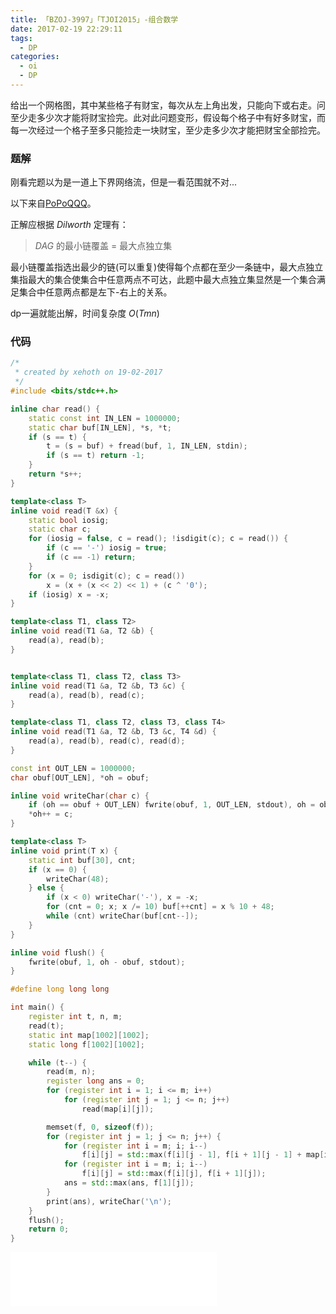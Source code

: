```yaml
---
title: 「BZOJ-3997」「TJOI2015」-组合数学
date: 2017-02-19 22:29:11
tags:
  - DP
categories: 
  - oi
  - DP
---
```

给出一个网格图，其中某些格子有财宝，每次从左上角出发，只能向下或右走。问至少走多少次才能将财宝捡完。此对此问题变形，假设每个格子中有好多财宝，而每一次经过一个格子至多只能捡走一块财宝，至少走多少次才能把财宝全部捡完。
<!-- more -->
### 题解
刚看完题以为是一道上下界网络流，但是一看范围就不对...

以下来自[PoPoQQQ](http://blog.csdn.net/popoqqq/article/details/45171469)。

正解应根据 $Dilworth$ 定理有：

> $DAG$ 的最小链覆盖 $=$ 最大点独立集

最小链覆盖指选出最少的链(可以重复)使得每个点都在至少一条链中，最大点独立集指最大的集合使集合中任意两点不可达，此题中最大点独立集显然是一个集合满足集合中任意两点都是左下-右上的关系。

dp一遍就能出解，时间复杂度 $O(Tmn)$

### 代码
``` cpp
/*
 * created by xehoth on 19-02-2017
 */
#include <bits/stdc++.h>

inline char read() {
    static const int IN_LEN = 1000000;
    static char buf[IN_LEN], *s, *t;
    if (s == t) {
        t = (s = buf) + fread(buf, 1, IN_LEN, stdin);
        if (s == t) return -1;
    }
    return *s++;
}

template<class T>
inline void read(T &x) {
    static bool iosig;
    static char c;
    for (iosig = false, c = read(); !isdigit(c); c = read()) {
        if (c == '-') iosig = true;
        if (c == -1) return;
    }
    for (x = 0; isdigit(c); c = read())
        x = (x + (x << 2) << 1) + (c ^ '0');
    if (iosig) x = -x;
}

template<class T1, class T2>
inline void read(T1 &a, T2 &b) {
    read(a), read(b);
}


template<class T1, class T2, class T3>
inline void read(T1 &a, T2 &b, T3 &c) {
    read(a), read(b), read(c);
}

template<class T1, class T2, class T3, class T4>
inline void read(T1 &a, T2 &b, T3 &c, T4 &d) {
    read(a), read(b), read(c), read(d);
}

const int OUT_LEN = 1000000;
char obuf[OUT_LEN], *oh = obuf;

inline void writeChar(char c) {
    if (oh == obuf + OUT_LEN) fwrite(obuf, 1, OUT_LEN, stdout), oh = obuf;
    *oh++ = c;
}

template<class T>
inline void print(T x) {
    static int buf[30], cnt;
    if (x == 0) {
        writeChar(48);
    } else {
        if (x < 0) writeChar('-'), x = -x;
        for (cnt = 0; x; x /= 10) buf[++cnt] = x % 10 + 48;
        while (cnt) writeChar(buf[cnt--]);
    }
}

inline void flush() {
    fwrite(obuf, 1, oh - obuf, stdout);
}

#define long long long

int main() {
    register int t, n, m;
    read(t);
    static int map[1002][1002];
    static long f[1002][1002];

    while (t--) {
        read(m, n);
        register long ans = 0;
        for (register int i = 1; i <= m; i++)
            for (register int j = 1; j <= n; j++)
                read(map[i][j]);

        memset(f, 0, sizeof(f));
        for (register int j = 1; j <= n; j++) {
            for (register int i = m; i; i--)
                f[i][j] = std::max(f[i][j - 1], f[i + 1][j - 1] + map[i][j]);
            for (register int i = m; i; i--)
                f[i][j] = std::max(f[i][j], f[i + 1][j]);
            ans = std::max(ans, f[1][j]);
        }
        print(ans), writeChar('\n');
    }
    flush();
    return 0;
}
```
<iframe frameborder="no" border="0" marginwidth="0" marginheight="0" width=330 height=86 src="//music.163.com/outchain/player?type=2&id=729107&auto=1&height=66"></iframe>